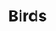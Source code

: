 ---
title: Birds
longTitle: 'Birds'
tags:
- gccommon
french:
- "[[Oiseau]]"
narrowerTerm:
- "[[Migratory birds]]"
relatedTerm:
- "[[Ornithology]]"
---